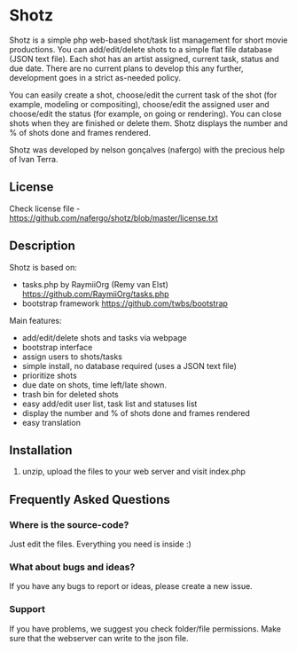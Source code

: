 # Shotz

Shotz is a simple php web-based shot/task list management for short movie productions. You can add/edit/delete shots to a simple flat file database (JSON text file). Each shot has an artist assigned, current task, status and due date. There are no current plans to develop this any further, development goes in a strict as-needed policy.

You can easily create a shot, choose/edit the current task of the shot (for example, modeling or compositing), choose/edit the assigned user and choose/edit the status (for example, on going or rendering). You can close shots when they are finished or delete them. Shotz displays the number and % of shots done and frames rendered.

Shotz was developed by nelson gonçalves (nafergo) with the precious help of Ivan Terra.

## License
Check license file - https://github.com/nafergo/shotz/blob/master/license.txt

## Description

Shotz is based on:
* tasks.php by RaymiiOrg (Remy van Elst) https://github.com/RaymiiOrg/tasks.php
* bootstrap framework https://github.com/twbs/bootstrap

Main features:
* add/edit/delete shots and tasks via webpage
* bootstrap interface
* assign users to shots/tasks
* simple install, no database required (uses a JSON text file)
* prioritize shots
* due date on shots, time left/late shown.
* trash bin for deleted shots
* easy add/edit user list, task list and statuses list
* display the number and % of shots done and frames rendered
* easy translation


 

## Installation
1.  unzip, upload the files to your web server and visit index.php

## Frequently Asked Questions

### Where is the source-code?
Just edit the files. Everything you need is inside :)

### What about bugs and ideas?
If you have any bugs to report or ideas, please create a new issue.


### Support
If you have problems, we suggest you check folder/file permissions. Make sure that the webserver can write to the json file.
